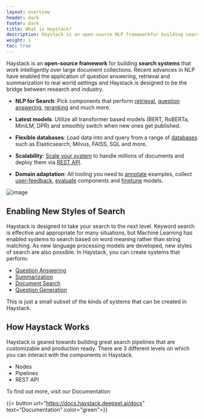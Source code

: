 ```yaml
---
layout: overview
header: dark
footer: dark
title: What is Haystack?
description: Haystack is an open-source NLP frameworkfor building search systems
weight: 1
toc: true
---
```


Haystack is an **open-source framework** for building **search systems** that work intelligently over large document collections.
Recent advances in NLP have enabled the application of question answering, retrieval and summarization to real world settings
and Haystack is designed to be the bridge between research and industry.

- **NLP for Search**: Pick components that perform [retrieval](https://docs.haystack.deepset.ai/docs/retriever),
  [question answering](https://docs.haystack.deepset.ai/docs/reader), [reranking](https://docs.haystack.deepset.ai/docs/ranker) and much more.

- **Latest models**: Utilize all transformer based models (BERT, RoBERTa, MiniLM, DPR) and smoothly switch when new ones get published.

- **Flexible databases**: Load data into and query from a range of [databases](https://docs.haystack.deepset.ai/docs/document_store) such as Elasticsearch, Milvus, FAISS, SQL and more.

- **Scalability**: [Scale your system](https://docs.haystack.deepset.ai/docs/optimization) to handle millions of documents and deploy them via [REST API](https://docs.haystack.deepset.ai/docs/rest_api).

- **Domain adaptation**: All tooling you need to [annotate](https://docs.haystack.deepset.ai/docs/annotation) examples, collect [user-feedback](https://docs.haystack.deepset.ai/docs/domain_adaptation#user-feedback), [evaluate](https://docs.haystack.deepset.ai/docs/evaluation) components and [finetune](https://docs.haystack.deepset.ai/docs/domain_adaptation) models.

![image](/images/concepts_haystack_handdrawn.png)

## Enabling New Styles of Search

Haystack is designed to take your search to the next level.
Keyword search is effective and appropriate for many situations,
but Machine Learning has enabled systems to search based on word meaning rather than string matching.
As new language processing models are developed, new styles of search are also possible.
In Haystack, you can create systems that perform:

- [Question Answering](https://docs.haystack.deepset.ai/docs/ready_made_pipelines#extractiveqapipeline)
- [Summarization](https://docs.haystack.deepset.ai/docs/ready_made_pipelines#searchsummarizationpipeline)
- [Document Search](https://docs.haystack.deepset.ai/docs/ready_made_pipelines#documentsearchpipeline)
- [Question Generation](https://docs.haystack.deepset.ai/docs/ready_made_pipelines#questiongenerationpipeline)

This is just a small subset of the kinds of systems that can be created in Haystack.

## How Haystack Works

Haystack is geared towards building great search pipelines that are customizable and production ready.
There are 3 different levels on which you can interact with the components in Haystack.

- Nodes
- Pipelines
- REST API

To find out more, visit our Documentation

{{< button url="https://docs.haystack.deepset.ai/docs" text="Documentation" color="green">}}